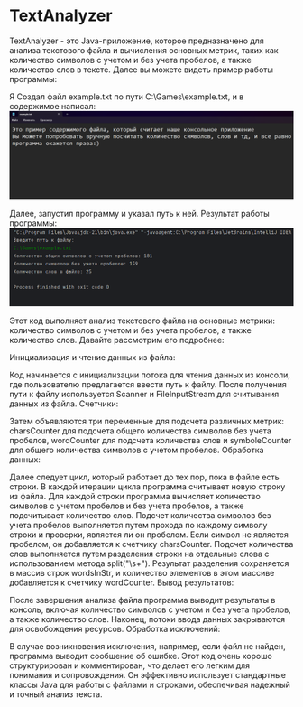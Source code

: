 # TextAnalyzer
 TextAnalyzer - это Java-приложение, которое предназначено для анализа текстового файла и вычисления основных метрик, таких как количество символов с учетом и без учета пробелов, а также количество слов в тексте.
 Далее вы можете видеть пример работы программы:

 Я Создал файл example.txt по пути C:\Games\example.txt, и в содержимое написал:
![Image alt](https://github.com/heiphin7/TextAnalyzer/blob/main/Screens/Снимок%20экрана%202024-02-10%20225924.png)

Далее, запустил программу и указал путь к ней.
Результат работы программы:
![Image alt](https://github.com/heiphin7/TextAnalyzer/blob/main/Screens/Снимок%20экрана%202024-02-10%20225855.png)

Этот код выполняет анализ текстового файла на основные метрики: количество символов с учетом и без учета пробелов, а также количество слов. Давайте рассмотрим его подробнее:

Инициализация и чтение данных из файла:

Код начинается с инициализации потока для чтения данных из консоли, где пользователю предлагается ввести путь к файлу.
После получения пути к файлу используется Scanner и FileInputStream для считывания данных из файла.
Счетчики:

Затем объявляются три переменные для подсчета различных метрик: charsCounter для подсчета общего количества символов без учета пробелов, wordCounter для подсчета количества слов и symboleCounter для общего количества символов с учетом пробелов.
Обработка данных:

Далее следует цикл, который работает до тех пор, пока в файле есть строки. В каждой итерации цикла программа считывает новую строку из файла.
Для каждой строки программа вычисляет количество символов с учетом пробелов и без учета пробелов, а также подсчитывает количество слов.
Подсчет количества символов без учета пробелов выполняется путем прохода по каждому символу строки и проверки, является ли он пробелом. Если символ не является пробелом, он добавляется к счетчику charsCounter.
Подсчет количества слов выполняется путем разделения строки на отдельные слова с использованием метода split("\\s+"). Результат разделения сохраняется в массив строк wordsInStr, и количество элементов в этом массиве добавляется к счетчику wordCounter.
Вывод результатов:

После завершения анализа файла программа выводит результаты в консоль, включая количество символов с учетом и без учета пробелов, а также количество слов.
Наконец, потоки ввода данных закрываются для освобождения ресурсов.
Обработка исключений:

В случае возникновения исключения, например, если файл не найден, программа выводит сообщение об ошибке.
Этот код очень хорошо структурирован и комментирован, что делает его легким для понимания и сопровождения. Он эффективно использует стандартные классы Java для работы с файлами и строками, обеспечивая надежный и точный анализ текста.
